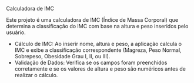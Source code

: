 Calculadora de IMC

Este projeto é uma calculadora de IMC (Índice de Massa Corporal) que determina a classificação do IMC com base na altura e peso inseridos pelo usuário.

- Cálculo de IMC: Ao inserir nome, altura e peso, a aplicação calcula o IMC e exibe a classificação correspondente (Magreza, Peso Normal, Sobrepeso, Obesidade Grau I, II, ou III).
- Validação de Dados: Verifica se os campos foram preenchidos corretamente e se os valores de altura e peso são numéricos antes de realizar o cálculo.
